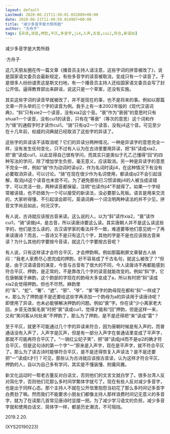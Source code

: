 ```yaml
---
layout: default
Lastmod: 2020-06-21T11:50:01.032889+00:00
date: 2020-06-21T11:49:59.014907+00:00
title: "减少多音字是大势所趋"
author: "方舟子"
tags: [异读,读音,押韵,平仄,多音字,ji4,入声,古音,cui1,符合,新语丝]
---
```


减少多音字是大势所趋

·方舟子·

这几天朋友圈在传一篇文章《播音员主持人请注意，这些字词的拼音被改了》，说是国家语文委员会最新规定，有些多音字的读音被取消，变成只有一个读音了。于是很多人纷纷谴责这是斯文扫地，有一个播音员主持人还给国家语文委员会写了封公开信。逼得教育部出来辟谣，说这只是一个草案，还没有实施。

其实这些字词的读音早就被改了，并不是现在的事，也不是将来的事。例如以那篇文章一开头举的三个字的读音为例。我手上有一本2002年版的《现代汉语词典》，“斜”只有xie2一个读音，没有xia2这个音。“衰”作为“衰弱”的意思时只有shuai1一个读音，没有cui1的读音，只有在“等衰”（等次的意思）这个词和作为“缞”的通假字时才读作cui1。“骑”只有qi2一个读音，没有ji4这个音。可见至少在十几年前，权威的词典就已经取消了这些字的异读了。

这些字的异读该不该取消呢？它们的异读分两种情况。一种是异读字的意思完全一样，没有发生任何变化，只不过有人认为在古诗里要用异读，把“斜”读成xia2，把“衰”读成cui1，以此显得自己很有学问，而其实只是类似于孔乙己懂得“回”的四种写法的学问，除了增加学生负担，毫无意义，应该取消。另一种是异读字的意思不完全一样，例如“骑”作为动词时读qi2，作为名词时读ji4，在这种情况下有没有必要取消异读，可以讨论。“骑”在现在很少作为名词使用，都读成qi2不会引起误解，取消ji4这个读音也未尝不可。为了避免那些已习惯读做ji4的人被当成读错字，可以灵活一些，两种读音都保留，注明“也读作ji4”不就得了。如果一个字经常被读错，也不妨做为一个可以接受的新读法，没必要那么死板。语言是用来交流的，大家听得懂、不引起误会即可。英语词典一个词注明两种读法的并不少见，拼音文字尚且如此，何况汉字。

有人说，古诗就应该按古音来读。这么说的人，以为“斜”读作xia2，“衰”读作cui1，“骑”读做ji4，是古音，所以读唐诗要这么读。其实唐朝人并不是这么读这些字的，他们是怎么读的，古汉语学家的看法并不一致，难道要等他们意见统一了再来读唐诗？而且，一首诗又不是只有这几个字，其他的字是不是也应该按古音来读？为什么其他的字要按今音读，就这几个字要按古音呢？

有人说，只有这样读才会符合平仄、才会押韵啊。例如那篇刷屏文章替古人纳闷：“我老人家费尽心思完成的押韵，好不容易成了千古名句，就这么被改了？”但是，由于汉语语音的演变，今音与古音有了很大的不同，今人读唐诗不再都能感到符合平仄、押韵，是正常的，不是靠改几个字的读音就能改变的。例如“斜”字，它在唐朝属于麻韵，这个韵部的字现在的韵母大多变成了a，所以有时把“斜”读成xia2会觉得押韵。但也不尽然。麻韵里的“车”、“蛇”、“奢”、“遮”、“邪”、“爷”、“爹”等字的韵母现在都和“斜”一样成了e，那么为了押韵是不是还要给这些字再添加一个韵母为a的异读用于读唐诗呢？即使用了异读，也未必能够解决押韵的问题。例如“衰”字。你在读“少小离家老大回，乡音无改鬓毛衰”时把“衰”读成cui1，觉得才能和“回”押韵，但是这样一来，又和“笑问客从何处来”不押韵了，那么为了押韵，是不是还得把“来”读成“雷”？

至于平仄，就更不可能通过几个字的异读来符合，因为唐朝时候是有入声的，而普通话没有入声了，入声字是仄声，但是有一部分入声字在普通话里变成了平声字，那就不可能再符合平仄了。“一骑红尘妃子笑”，把“骑”读成ji4而不是qi2的确才符合平仄，但是这句诗的第一个字“一”原来是入声字，现在是平声字，就不符合平仄了。那么为了读古诗时能够符合平仄，是不是还得恢复入声读法？是不是还要把“一”读成it才行？可见，那些认为古诗就应该按古音读，认为这样才符合平仄、押韵的人，自以为自己多有学问，其实是不懂装懂、附庸风雅。

新文化运动时一帮老古董反对白话文，否则他们的文言文就白学了。很多台湾人反对简化字，否则他们花那么多时间学繁体字就亏了。现在有些人反对减少多音字，也是出于同样心态。那个主持人不就在公开信里抱怨当初花了那么多时间记多音字白费劲了嘛。然而我们不能要求小朋友们都像主持人那样浪费时间记无意义的多音字，就为了在读那几首常见唐诗时显摆一把。为了减少学习语文的负担，减少多音字就和使用白话文、简体字一样，都是历史潮流，不可阻挡。

2019.2.20.

(XYS20190223)

